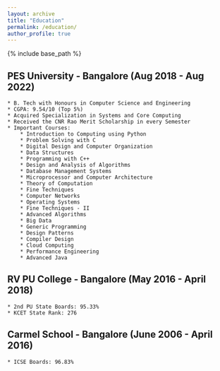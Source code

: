 ```yaml
---
layout: archive
title: "Education"
permalink: /education/
author_profile: true
---
```


{% include base_path %}

## PES University - Bangalore (Aug 2018 - Aug 2022)
    * B. Tech with Honours in Computer Science and Engineering
    * CGPA: 9.54/10 (Top 5%)
    * Acquired Specialization in Systems and Core Computing
    * Received the CNR Rao Merit Scholarship in every Semester
    * Important Courses:
        * Introduction to Computing using Python
        * Problem Solving with C
        * Digital Design and Computer Organization
        * Data Structures
        * Programming with C++
        * Design and Analysis of Algorithms
        * Database Management Systems
        * Microprocessor and Computer Architecture
        * Theory of Computation
        * Fine Techniques
        * Computer Networks
        * Operating Systems
        * Fine Techniques - II
        * Advanced Algorithms
        * Big Data
        * Generic Programming
        * Design Patterns
        * Compiler Design
        * Cloud Computing
        * Performance Engineering
        * Advanced Java

## RV PU College - Bangalore (May 2016 - April 2018)
    * 2nd PU State Boards: 95.33%
    * KCET State Rank: 276

## Carmel School - Bangalore (June 2006 - April 2016)
    * ICSE Boards: 96.83%

